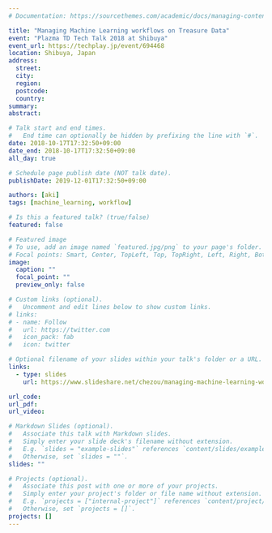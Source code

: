 ```yaml
---
# Documentation: https://sourcethemes.com/academic/docs/managing-content/

title: "Managing Machine Learning workflows on Treasure Data"
event: "Plazma TD Tech Talk 2018 at Shibuya"
event_url: https://techplay.jp/event/694468
location: Shibuya, Japan
address:
  street:
  city:
  region:
  postcode:
  country:
summary:
abstract:

# Talk start and end times.
#   End time can optionally be hidden by prefixing the line with `#`.
date: 2018-10-17T17:32:50+09:00
date_end: 2018-10-17T17:32:50+09:00
all_day: true

# Schedule page publish date (NOT talk date).
publishDate: 2019-12-01T17:32:50+09:00

authors: [aki]
tags: [machine_learning, workflow]

# Is this a featured talk? (true/false)
featured: false

# Featured image
# To use, add an image named `featured.jpg/png` to your page's folder. 
# Focal points: Smart, Center, TopLeft, Top, TopRight, Left, Right, BottomLeft, Bottom, BottomRight.
image:
  caption: ""
  focal_point: ""
  preview_only: false

# Custom links (optional).
#   Uncomment and edit lines below to show custom links.
# links:
# - name: Follow
#   url: https://twitter.com
#   icon_pack: fab
#   icon: twitter

# Optional filename of your slides within your talk's folder or a URL.
links:
  - type: slides
    url: https://www.slideshare.net/chezou/managing-machine-learning-workflows-on-treasure-data

url_code:
url_pdf:
url_video:

# Markdown Slides (optional).
#   Associate this talk with Markdown slides.
#   Simply enter your slide deck's filename without extension.
#   E.g. `slides = "example-slides"` references `content/slides/example-slides.md`.
#   Otherwise, set `slides = ""`.
slides: ""

# Projects (optional).
#   Associate this post with one or more of your projects.
#   Simply enter your project's folder or file name without extension.
#   E.g. `projects = ["internal-project"]` references `content/project/deep-learning/index.md`.
#   Otherwise, set `projects = []`.
projects: []
---
```

